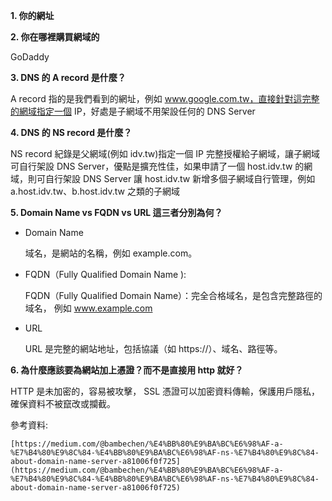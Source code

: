 **1. 你的網址**


**2. 你在哪裡購買網域的**

GoDaddy

**3. DNS 的 A record 是什麼？**

A record 指的是我們看到的網址，例如 www.google.com.tw，直接針對這完整的網域指定一個 IP，好處是子網域不用架設任何的 DNS Server

**4. DNS 的 NS record 是什麼？**

NS record 紀錄是父網域(例如 idv.tw)指定一個 IP 完整授權給子網域，讓子網域可自行架設 DNS Server，優點是擴充性佳，如果申請了一個 host.idv.tw 的網域，則可自行架設 DNS Server 讓 host.idv.tw 新增多個子網域自行管理，例如 a.host.idv.tw、b.host.idv.tw 之類的子網域

**5. Domain Name vs FQDN vs URL 這三者分別為何？**
    
  * Domain Name

    域名，是網站的名稱，例如 example.com。

  * FQDN（Fully Qualified Domain Name ):
    
    FQDN（Fully Qualified Domain Name）：完全合格域名，是包含完整路徑的域名， 例如 www.example.com

  * URL

    URL 是完整的網站地址，包括協議（如 https://）、域名、路徑等。

**6. 為什麼應該要為網站加上憑證？而不是直接用 http 就好？**

HTTP 是未加密的，容易被攻擊， SSL 憑證可以加密資料傳輸，保護用戶隱私，確保資料不被竄改或攔截。


參考資料:

    [https://medium.com/@bambechen/%E4%BB%80%E9%BA%BC%E6%98%AF-a-%E7%B4%80%E9%8C%84-%E4%BB%80%E9%BA%BC%E6%98%AF-ns-%E7%B4%80%E9%8C%84-about-domain-name-server-a81006f0f725](https://medium.com/@bambechen/%E4%BB%80%E9%BA%BC%E6%98%AF-a-%E7%B4%80%E9%8C%84-%E4%BB%80%E9%BA%BC%E6%98%AF-ns-%E7%B4%80%E9%8C%84-about-domain-name-server-a81006f0f725)
